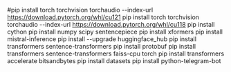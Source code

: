 
#pip install torch torchvision torchaudio --index-url https://download.pytorch.org/whl/cu121
pip install torch torchvision torchaudio --index-url https://download.pytorch.org/whl/cu118
pip install cython
pip install numpy scipy sentencepiece
pip install xformers
pip install mistral-inference
pip install --upgrade huggingface_hub
pip install transformers sentence-transformers
pip install protobuf
pip install transformers sentence-transformers faiss-cpu torch
pip install transformers accelerate bitsandbytes
pip install datasets
pip install python-telegram-bot





